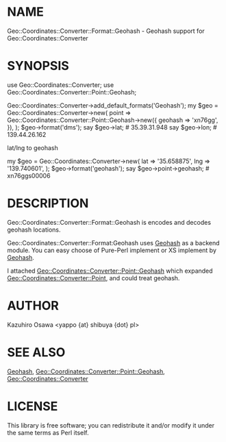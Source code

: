 # NAME

Geo::Coordinates::Converter::Format::Geohash - Geohash support for Geo::Coordinates::Converter

# SYNOPSIS

  use Geo::Coordinates::Converter;
  use Geo::Coordinates::Converter::Point::Geohash;

  Geo::Coordinates::Converter->add_default_formats('Geohash');
  my $geo = Geo::Coordinates::Converter->new(
      point => Geo::Coordinates::Converter::Point::Geohash->new({
          geohash => 'xn76gg',
      }),
  );
  $geo->format('dms');
  say $geo->lat; # 35.39.31.948
  say $geo->lon; # 139.44.26.162

lat/lng to geohash

  my $geo = Geo::Coordinates::Converter->new(
      lat => '35.658875', lng => '139.740601',
  );
  $geo->format('geohash');
  say $geo->point->geohash; # xn76ggs00006

# DESCRIPTION

Geo::Coordinates::Converter::Format::Geohash is encodes and decodes geohash locations.

Geo::Coordinates::Converter::Format:Geohash uses [Geohash](http://search.cpan.org/perldoc?Geohash) as a backend module.
You can easy choose of Pure-Perl implement or XS implement by [Geohash](http://search.cpan.org/perldoc?Geohash).

I attached [Geo::Coordinates::Converter::Point::Geohash](http://search.cpan.org/perldoc?Geo::Coordinates::Converter::Point::Geohash) which expanded [Geo::Coordinates::Converter::Point](http://search.cpan.org/perldoc?Geo::Coordinates::Converter::Point), and could treat geohash.

# AUTHOR

Kazuhiro Osawa <yappo {at} shibuya {dot} pl>

# SEE ALSO

[Geohash](http://search.cpan.org/perldoc?Geohash),
[Geo::Coordinates::Converter::Point::Geohash](http://search.cpan.org/perldoc?Geo::Coordinates::Converter::Point::Geohash),
[Geo::Coordinates::Converter](http://search.cpan.org/perldoc?Geo::Coordinates::Converter)

# LICENSE

This library is free software; you can redistribute it and/or modify
it under the same terms as Perl itself.
